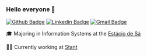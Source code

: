 ### Hello everyone :wave:
 
[![Github Badge](https://img.shields.io/badge/-Github-041937?style=flat-square&logo=Github&logoColor=white&link=https://github.com/nayaraquino)](https://github.com/nayaraquino)
[![Linkedin Badge](https://img.shields.io/badge/-LinkedIn-5863E0?style=flat-square&logo=Linkedin&logoColor=white&link=https://www.linkedin.com/in/fagnerpsantos/)](https://www.linkedin.com/in/fagnerpsantos/)
[![Gmail Badge](https://img.shields.io/badge/-Gmail-F79AAA?style=flat-square&logo=Linkedin&logoColor=white&link=https://www.linkedin.com/in/fagnerpsantos/)](https://www.linkedin.com/in/fagnerpsantos/)


 :mortar_board:  Majoring in Information Systems at the [Estácio de Sá](https://estacio.br)

 :woman_technologist:  Currently working at [Stant](https://github.com/stantmob)
<!--
**nayaraquino/nayaraquino** is a ✨ _special_ ✨ repository because its `README.md` (this file) appears on your GitHub profile.
